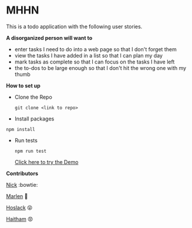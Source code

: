 # MHHN

This is a todo application with the following user stories.

**A disorganized person will want to**
+ enter tasks I need to do into a web page so that I don't forget them
+ view the tasks I have added in a list so that I can plan my day
+ mark tasks as complete so that I can focus on the tasks I have left
+ the to-dos to be large enough so that I don't hit the wrong one with my thumb

**How to set up**

+ Clone the Repo

  `git clone <link to repo>`

+ Install packages

 `npm install`

+ Run tests

  `npm run test`


  [Click here to try the Demo](https://facn3.github.io/MHHN/)

**Contributors**

[Nick](https://github.com/NickP123) :bowtie:

[Marlen](https://github.com/MarlenAw)  :princess:

[Hoslack](https://github.com/hoslack) :stuck_out_tongue_closed_eyes:

[Haitham](https://github.com/haithhawk) :rage:
